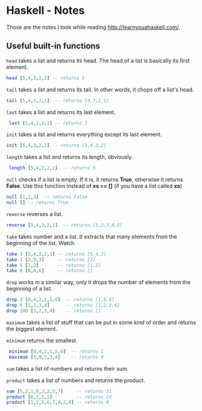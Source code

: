 # Haskell - Notes



Those are the notes I took while reading http://learnyouahaskell.com/.



## Useful built-in functions



`head`  takes a list and returns its head. The head of a list is basically its first element.

```haskell
head [5,4,3,2,1] -- returns 5
```



`tail` takes a list and returns its tail. In other words, it chops off a list's head.

```haskell
tail [5,4,3,2,1]  -- returns [4,3,2,1] 
```



`last` takes a list and returns its last element.

```haskell
 last [5,4,3,2,1] -- returns 1
```



`init` takes a list and returns everything except its last element.

```haskell
init [5,4,3,2,1] -- returns [5,4,3,2]
```



`length` takes a list and returns its length, obviously.

```haskell
 length [5,4,3,2,1]  -- returns 5
```



`null` checks if a list is empty. If it is, it returns **True**, otherwise it returns **False**. Use this function instead of **xs == []** (if you have a list called **xs**)

```haskell
null [1,2,3]  -- returns False
null [] -- returns True
```



`reverse` reverses a list.

```haskell
reverse [5,4,3,2,1]  -- returns [1,2,3,4,5]  
```



`take` takes number and a list. It extracts that many elements from the beginning of the list. Watch.

```haskell
take 3 [5,4,3,2,1] -- returns [5,4,3]
take 1 [3,9,3]     -- returns [3]
take 5 [1,2]  	   -- returns [1,2]
take 0 [6,6,6]     -- returns []
```



`drop` works in a similar way, only it drops the number of elements from the beginning of a list.

```haskell
drop 3 [8,4,2,1,5,6]  -- returns [1,5,6]
drop 0 [1,2,3,4]      -- returns [1,2,3,4]
drop 100 [1,2,3,4]    -- returns []
```



`maximum` takes a list of stuff that can be put in some kind of order and returns the biggest element.

`minimum` returns the smallest.

```haskell
 minimum [8,4,2,1,5,6]  -- returns 1
 maximum [1,9,2,3,4]    -- returns 9
```



`sum` takes a list of numbers and returns their sum.

`product` takes a list of numbers and returns the product.

```haskell
sum [5,2,1,6,3,2,5,7]     -- returns 31
product [6,2,1,2]         -- returns 24
product [1,2,5,6,7,9,2,0] -- returns 0
```





 